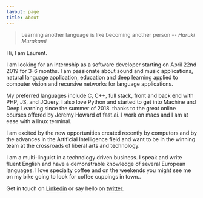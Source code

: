 ```yaml
---
layout: page
title: About
---
```

 
<!--   Study hard what interests you the most in the most undisciplined, irreverent and original manner possible.
  ― Richard Feynmann -->
  > Learning another language is like becoming another person -- <cite>Haruki Murakami</cite>
<!-- ![laurent](/assets/img/about.jpg){:class="profile_img"} -->

Hi, I am Laurent. 

I am looking for an internship as a software developer starting on April 22nd 2019 for 3-6 months. I am passionate about sound and music applications, natural language application, education and deep learning applied to computer vision and recursive networks for language applications.

My preferred languages include C, C++, full stack, front and back end with PHP, JS, and JQuery. I also love Python and started to get into Machine and Deep Learning since the summer of 2018. thanks to the great online courses offered by Jeremy Howard of fast.ai. I work on macs and I am at ease with a linux terminal.

I am excited by the new opportunities created recently by computers and by the advances in the Artificial Intelligence field and want to be in the winning team at the crossroads of liberal arts and technology.

I am a multi-linguist in a technology driven business. I speak and write fluent English and have a demonstrable knowledge of several European languages. I love specialty coffee and on the weekends you might see me on my bike going to look for coffee cuppings in town.. 

Get in touch on [Linkedin](https://www.linkedin.com/in/laurentbrusa) or say hello on [twitter](https://twitter.com/wrmultitudes).
 
